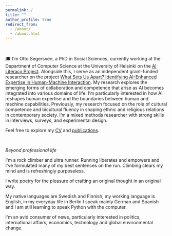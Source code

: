 ```yaml
---
permalink: /
title: ""
author_profile: true
redirect_from: 
  - /about/
  - /about.html
---
```


 


<!--This is my personal page to tell you about myself, my work and showcase my research projects and proposals.-->




<br>


🎓 I’m Otto Segersven, a PhD in Social Sciences, currently working at the Department of Computer Science at the University of Helsinki on the [AI Literacy Project](https://ailit.fi). Alongside this, I serve as an independent grant-funded researcher on the project [What Sets Us Apart? Identifying AI-Enhanced Expertise in Human-Machine Interaction](https://koneensaatio.fi/en/grants-and-residencies/what-sets-us-apart-identifying-ai-enhanced-expertise-in-human-machine-interaction-2/). My research explores the emerging forms of collaboration and competence that arise as AI becomes integrated into various domains of life. I’m particularly interested in how AI reshapes human expertise and the boundaries between human and machine capabilities. Previously, my research focused on the role of cultural competence and bicultural fluency in shaping ethnic and religious relations in contemporary society. I’m a mixed methods researcher with strong skills in interviews, surveys, and experimental design.






Feel free to explore my [CV](cv/) and [publications](/publications/).

<br>

*Beyond professional life*


I'm a rock climber and ultra runner. Running liberates and empowers and I've formulated many of my best sentences on the run. Climbing clears my mind and is refreshingly purposeless.


I write poetry for the pleasure of crafting an original thought in an original way.  <!--Poetry helps me to touch the here and now and perhaps grasp a glimpse of the universal, intersubjective experience.-->


My native languages are Swedish and Finnish, my working language is English, in my everyday life in Berlin I speak mainly German and Spanish and I am still learning to speak Python with the computer.


I'm an avid consumer of news, particularly interested in politics, international affairs, economics, technology and global environmental change.

